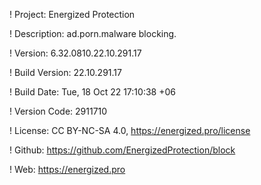 ! Project: Energized Protection

! Description: ad.porn.malware blocking.

! Version: 6.32.0810.22.10.291.17

! Build Version: 22.10.291.17

! Build Date: Tue, 18 Oct 22 17:10:38 +06

! Version Code: 2911710

! License: CC BY-NC-SA 4.0, https://energized.pro/license

! Github: https://github.com/EnergizedProtection/block

! Web: https://energized.pro
